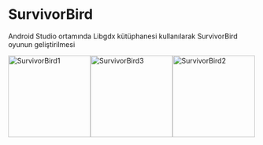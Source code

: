 # SurvivorBird

Android Studio ortamında Libgdx kütüphanesi kullanılarak SurvivorBird oyunun geliştirilmesi 

  
<div style="float:left">
<img width="167" alt="SurvivorBird1" src="https://user-images.githubusercontent.com/53636503/63437112-9d6bb000-c432-11e9-9206-f0b7377a76d2.png">
</div>
<div style="float:left">
<img width="167" alt="SurvivorBird3" src="https://user-images.githubusercontent.com/53636503/63436965-58e01480-c432-11e9-9657-2bd419ab8c8c.png">
</div>
<div style="float:left">
<img width="167" alt="SurvivorBird2" src="https://user-images.githubusercontent.com/53636503/63437211-cdb34e80-c432-11e9-84cb-0e327835440a.png">
</div>
